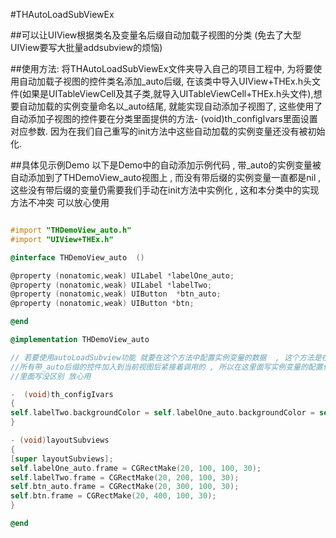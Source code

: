 #THAutoLoadSubViewEx

##可以让UIView根据类名及变量名后缀自动加载子视图的分类 (免去了大型UIView要写大批量addsubview的烦恼)

##使用方法:
将THAutoLoadSubViewEx文件夹导入自己的项目工程中, 为将要使用自动加载子视图的控件类名添加_auto后缀, 在该类中导入UIView+THEx.h头文件(如果是UITableViewCell及其子类,就导入UITableViewCell+THEx.h头文件),想要自动加载的实例变量命名以_auto结尾, 就能实现自动添加子视图了, 这些使用了自动添加子视图的控件要在分类里面提供的方法- (void)th_configIvars里面设置对应参数.
因为在我们自己重写的init方法中这些自动加载的实例变量还没有被初始化.

##具体见示例Demo
以下是Demo中的自动添加示例代码 , 带_auto的实例变量被自动添加到了THDemoView_auto视图上 , 而没有带后缀的实例变量一直都是nil , 这些没有带后缀的变量仍需要我们手动在init方法中实例化 , 这和本分类中的实现方法不冲突 可以放心使用
```objectivec

#import "THDemoView_auto.h"
#import "UIView+THEx.h"

@interface THDemoView_auto  ()

@property (nonatomic,weak) UILabel *labelOne_auto;
@property (nonatomic,weak) UILabel *labelTwo;
@property (nonatomic,weak) UIButton  *btn_auto;
@property (nonatomic,weak) UIButton *btn;

@end

@implementation THDemoView_auto

// 若要使用autoLoadSubview功能 就要在这个方法中配置实例变量的数据  , 这个方法是在调用了initwithframe后, 将
//所有带_auto后缀的控件加入到当前视图后紧接着调用的 , 所以在这里面写实例变量的配置代码 跟在initwithframe
//里面写没区别 放心用

-  (void)th_configIvars
{
self.labelTwo.backgroundColor = self.labelOne_auto.backgroundColor = self.btn.backgroundColor = self.btn_auto.backgroundColor = [UIColor redColor];
}

- (void)layoutSubviews
{
[super layoutSubviews];
self.labelOne_auto.frame = CGRectMake(20, 100, 100, 30);
self.labelTwo.frame = CGRectMake(20, 200, 100, 30);
self.btn_auto.frame = CGRectMake(20, 300, 100, 30);
self.btn.frame = CGRectMake(20, 400, 100, 30);
}

@end

```
